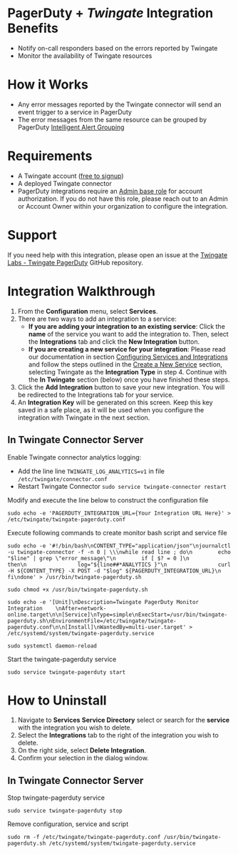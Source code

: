# PagerDuty + ***Twingate*** Integration Benefits

* Notify on-call responders based on the errors reported by Twingate
* Monitor the availability of Twingate resources

# How it Works

* Any error messages reported by the Twingate connector will send an event trigger to a service in PagerDuty
* The error messages from the same resource can be grouped by PagerDuty [Intelligent Alert Grouping](https://support.pagerduty.com/docs/intelligent-alert-grouping)


# Requirements

* A Twingate account ([free to signup](https://auth.twingate.com/signup/?utm_source=pagerduty&utm_medium=partner&utm_campaign=integrations))
* A deployed Twingate connector
* PagerDuty integrations require an [Admin base role](https://support.pagerduty.com/docs/user-roles) for account authorization. If you do not have this role, please reach out to an Admin or Account Owner within your organization to configure the integration.

# Support

If you need help with this integration, please open an issue at the [Twingate Labs - Twingate PagerDuty](https://github.com/Twingate-Labs/twingate-pagerduty/issues) GitHub repository.

# Integration Walkthrough

1. From the **Configuration** menu, select **Services**.
2. There are two ways to add an integration to a service:
    * **If you are adding your integration to an existing service**: Click the **name** of the service you want to add the integration to. Then, select the **Integrations** tab and click the **New Integration** button.
    * **If you are creating a new service for your integration**: Please read our documentation in section [Configuring Services and Integrations](https://support.pagerduty.com/docs/services-and-integrations#section-configuring-services-and-integrations) and follow the steps outlined in the [Create a New Service](https://support.pagerduty.com/docs/services-and-integrations#section-create-a-new-service) section, selecting Twingate as the **Integration Type** in step 4. Continue with the **In Twingate** section (below) once you have finished these steps.
4. Click the **Add Integration** button to save your new integration. You will be redirected to the Integrations tab for your service.
5. An **Integration Key** will be generated on this screen. Keep this key saved in a safe place, as it will be used when you configure the integration with Twingate in the next section.

## In Twingate Connector Server
Enable Twingate connector analytics logging:
-   Add the line line `TWINGATE_LOG_ANALYTICS=v1` in file `/etc/twingate/connector.conf`
-   Restart Twingate Connector `sudo service twingate-connector restart`

Modify and execute the line below to construct the configuration file
```
sudo echo -e 'PAGERDUTY_INTEGRATION_URL={Your Integration URL Here}' > /etc/twingate/twingate-pagerduty.conf
```

Execute following commands to create monitor bash script and service file
```
sudo echo -e '#!/bin/bash\nCONTENT_TYPE="application/json"\njournalctl -u twingate-connector -f -n 0 | \\\nwhile read line ; do\n        echo "$line" | grep \"error_message\"\n        if [ $? = 0 ]\n        then\n                log="${line##*ANALYTICS }"\n                curl -H ${CONTENT_TYPE} -X POST -d "$log" ${PAGERDUTY_INTEGRATION_URL}\n        fi\ndone' > /usr/bin/twingate-pagerduty.sh

sudo chmod +x /usr/bin/twingate-pagerduty.sh

sudo echo -e '[Unit]\nDescription=Twingate PagerDuty Monitor Integration	\nAfter=network-online.target\n\n[Service]\nType=simple\nExecStart=/usr/bin/twingate-pagerduty.sh\nEnvironmentFile=/etc/twingate/twingate-pagerduty.conf\n\n[Install]\nWantedBy=multi-user.target' > /etc/systemd/system/twingate-pagerduty.service

sudo systemctl daemon-reload 
```


Start the twingate-pagerduty service
```
sudo service twingate-pagerduty start
```

# How to Uninstall

1. Navigate to **Services** **Service Directory** select or search for the **service** with the integration you wish to delete.
2. Select the **Integrations** tab to the right of the integration you wish to delete.
3. On the right side, select **Delete Integration**.
4. Confirm your selection in the dialog window.

## In Twingate Connector Server
Stop twingate-pagerduty service
```
sudo service twingate-pagerduty stop
```

Remove configuration, service and script
```
sudo rm -f /etc/twingate/twingate-pagerduty.conf /usr/bin/twingate-pagerduty.sh /etc/systemd/system/twingate-pagerduty.service
```